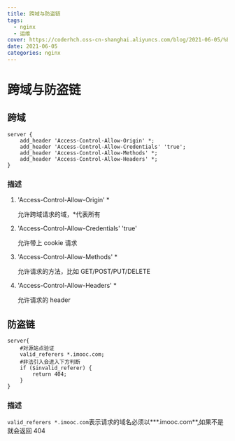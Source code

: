 ```yaml
---
title: 跨域与防盗链
tags:
  - nginx
  - 运维
cover: https://coderhch.oss-cn-shanghai.aliyuncs.com/blog/2021-06-05/%E8%B7%A8%E5%9F%9F%E4%B8%8E%E9%98%B2%E7%9B%97%E9%93%BE/72727291_p0.jpg
date: 2021-06-05
categories: nginx
---
```


# 跨域与防盗链

## 跨域

```
server {
	add_header 'Access-Control-Allow-Origin' *;
	add_header 'Access-Control-Allow-Credentials' 'true';
	add_header 'Access-Control-Allow-Methods' *;
	add_header 'Access-Control-Allow-Headers' *;
}
```

### 描述

1. 'Access-Control-Allow-Origin' \*

   允许跨域请求的域，\*代表所有

2. 'Access-Control-Allow-Credentials' 'true'

   允许带上 cookie 请求

3. 'Access-Control-Allow-Methods' \*

   允许请求的方法，比如 GET/POST/PUT/DELETE

4. 'Access-Control-Allow-Headers' \*

   允许请求的 header

## 防盗链

```
server{
	#对源站点验证
	valid_referers *.imooc.com;
	#非法引入会进入下方判断
	if ($invalid_referer) {
    	return 404;
    }
}
```

### 描述

`valid_referers *.imooc.com`表示请求的域名必须以**\*.imooc.com**,如果不是就会返回 404

